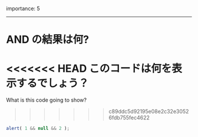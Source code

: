 importance: 5

---

# AND の結果は何?

<<<<<<< HEAD
このコードは何を表示するでしょう？
=======
What is this code going to show?
>>>>>>> c89ddc5d92195e08e2c32e30526fdb755fec4622

```js
alert( 1 && null && 2 );
```
